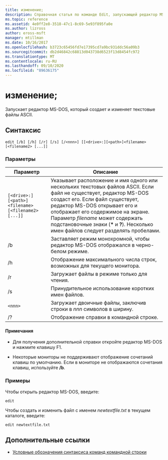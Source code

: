 ```yaml
---
title: изменение;
description: Справочная статья по команде Edit, запускающей редактор MS-DOS, что позволяет создавать и изменять текстовые файлы ASCII.
ms.topic: reference
ms.assetid: 4e0ff2e8-3518-47c1-8c69-5e93f895fa0e
ms.author: lizross
author: eross-msft
manager: mtillman
ms.date: 10/16/2017
ms.openlocfilehash: b3723c65456fd7e17395cd7a9bc931ddc56a09b3
ms.sourcegitcommit: db2d46842c68813d043738d6523f13d8454fc972
ms.translationtype: MT
ms.contentlocale: ru-RU
ms.lasthandoff: 09/10/2020
ms.locfileid: "89636175"
---
```

# <a name="edit"></a>изменение;

Запускает редактор MS-DOS, который создает и изменяет текстовые файлы ASCII.

## <a name="syntax"></a>Синтаксис

```
edit [/b] [/h] [/r] [/s] [/<nnn>] [[<drive>:][<path>]<filename> [<filename2> [...]]
```

### <a name="parameters"></a>Параметры

| Параметр | Описание |
| --------- | ----------- |
| `[<drive>:][<path>]<filename> [<filename2> [...]]` | Указывает расположение и имя одного или нескольких текстовых файлов ASCII. Если файл не существует, редактор MS-DOS создаст его. Если файл существует, редактор MS-DOS открывает его и отображает его содержимое на экране. Параметр *filename* может содержать подстановочные знаки (**&#42;** и **?**). Несколько имен файлов следует разделять пробелами. |
| /b | Заставляет режим монохромной, чтобы редактор MS-DOS отображался в черно-белом режиме. |
| /h | Отображение максимального числа строк, возможных для текущего монитора. |
| /r | Загружает файлы в режиме только для чтения. |
| /s | Принудительное использование коротких имен файлов. |
| `<nnn>` | Загружает двоичные файлы, заключив строки в *nnn* символов в ширину. |
| /? | Отображение справки в командной строке. |

#### <a name="remarks"></a>Примечания

- Для получения дополнительной справки откройте редактор MS-DOS и нажмите клавишу F1.

- Некоторые мониторы не поддерживают отображение сочетаний клавиш по умолчанию. Если в мониторе не отображаются сочетания клавиш, используйте **/b**.

### <a name="examples"></a>Примеры

Чтобы открыть редактор MS-DOS, введите:

```
edit
```

Чтобы создать и изменить файл с именем *newtextfile.txt* в текущем каталоге, введите:

```
edit newtextfile.txt
```

## <a name="additional-references"></a>Дополнительные ссылки

- [Условные обозначения синтаксиса команд командной строки](command-line-syntax-key.md)
